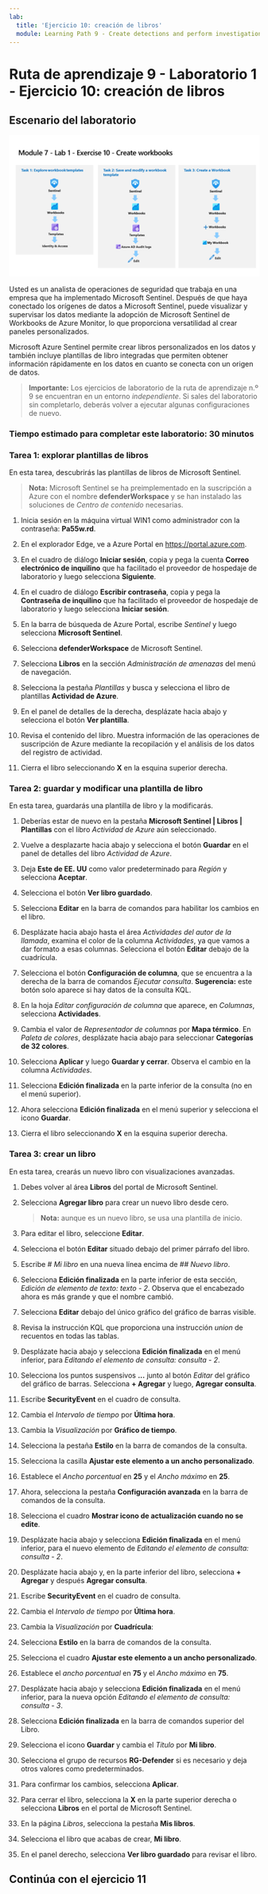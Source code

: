 ```yaml
---
lab:
  title: 'Ejercicio 10: creación de libros'
  module: Learning Path 9 - Create detections and perform investigations using Microsoft Sentinel
---
```


# Ruta de aprendizaje 9 - Laboratorio 1 - Ejercicio 10: creación de libros

## Escenario del laboratorio

![Introducción al laboratorio.](../Media/SC-200-Lab_Diagrams_Mod7_L1_Ex10.png)

Usted es un analista de operaciones de seguridad que trabaja en una empresa que ha implementado Microsoft Sentinel. Después de que haya conectado los orígenes de datos a Microsoft Sentinel, puede visualizar y supervisar los datos mediante la adopción de Microsoft Sentinel de Workbooks de Azure Monitor, lo que proporciona versatilidad al crear paneles personalizados. 

Microsoft Azure Sentinel permite crear libros personalizados en los datos y también incluye plantillas de libro integradas que permiten obtener información rápidamente en los datos en cuanto se conecta con un origen de datos.

>**Importante:** Los ejercicios de laboratorio de la ruta de aprendizaje n.º 9 se encuentran en un entorno *independiente*. Si sales del laboratorio sin completarlo, deberás volver a ejecutar algunas configuraciones de nuevo.

### Tiempo estimado para completar este laboratorio: 30 minutos

### Tarea 1: explorar plantillas de libros

En esta tarea, descubrirás las plantillas de libros de Microsoft Sentinel.

>**Nota:** Microsoft Sentinel se ha preimplementado en la suscripción a Azure con el nombre **defenderWorkspace** y se han instalado las soluciones de *Centro de contenido* necesarias.

1. Inicia sesión en la máquina virtual WIN1 como administrador con la contraseña: **Pa55w.rd**.  

1. En el explorador Edge, ve a Azure Portal en <https://portal.azure.com>.

1. En el cuadro de diálogo **Iniciar sesión**, copia y pega la cuenta **Correo electrónico de inquilino** que ha facilitado el proveedor de hospedaje de laboratorio y luego selecciona **Siguiente**.

1. En el cuadro de diálogo **Escribir contraseña**, copia y pega la **Contraseña de inquilino** que ha facilitado el proveedor de hospedaje de laboratorio y luego selecciona **Iniciar sesión**.

1. En la barra de búsqueda de Azure Portal, escribe *Sentinel* y luego selecciona **Microsoft Sentinel**.

1. Selecciona **defenderWorkspace** de Microsoft Sentinel.

1. Selecciona **Libros** en la sección *Administración de amenazas* del menú de navegación.

1. Selecciona la pestaña *Plantillas* y busca y selecciona el libro de plantillas **Actividad de Azure**.

1. En el panel de detalles de la derecha, desplázate hacia abajo y selecciona el botón **Ver plantilla**.

1. Revisa el contenido del libro. Muestra información de las operaciones de suscripción de Azure mediante la recopilación y el análisis de los datos del registro de actividad.

1. Cierra el libro seleccionando **X** en la esquina superior derecha.

### Tarea 2: guardar y modificar una plantilla de libro

En esta tarea, guardarás una plantilla de libro y la modificarás.

1. Deberías estar de nuevo en la pestaña **Microsoft Sentinel | Libros | Plantillas** con el libro *Actividad de Azure* aún seleccionado.

1. Vuelve a desplazarte hacia abajo y selecciona el botón **Guardar** en el panel de detalles del libro *Actividad de Azure*.

1. Deja **Este de EE. UU** como valor predeterminado para *Región* y selecciona **Aceptar**.

1. Selecciona el botón **Ver libro guardado**.

1. Selecciona **Editar** en la barra de comandos para habilitar los cambios en el libro.

1. Desplázate hacia abajo hasta el área *Actividades del autor de la llamada*, examina el color de la columna *Actividades*, ya que vamos a dar formato a esas columnas. Selecciona el botón **Editar** debajo de la cuadrícula.

1. Selecciona el botón **Configuración de columna**, que se encuentra a la derecha de la barra de comandos *Ejecutar consulta*. **Sugerencia:** este botón solo aparece si hay datos de la consulta KQL.

1. En la hoja *Editar configuración de columna* que aparece, en *Columnas*, selecciona **Actividades**.

1. Cambia el valor de *Representador de columnas* por **Mapa térmico**. En *Paleta de colores*, desplázate hacia abajo para seleccionar **Categorías de 32 colores**.

1. Selecciona **Aplicar** y luego **Guardar y cerrar**. Observa el cambio en la columna *Actividades*.

1. Selecciona **Edición finalizada** en la parte inferior de la consulta (no en el menú superior).

1. Ahora selecciona **Edición finalizada** en el menú superior y selecciona el icono **Guardar**. 

1. Cierra el libro seleccionando **X** en la esquina superior derecha.


### Tarea 3: crear un libro

En esta tarea, crearás un nuevo libro con visualizaciones avanzadas.

1. Debes volver al área **Libros** del portal de Microsoft Sentinel.

1. Selecciona **Agregar libro** para crear un nuevo libro desde cero. 

    >**Nota:** aunque es un nuevo libro, se usa una plantilla de inicio.

1. Para editar el libro, seleccione **Editar**.

1. Selecciona el botón **Editar** situado debajo del primer párrafo del libro.

1. Escribe *# Mi libro* en una nueva línea encima de *## Nuevo libro*.

1. Selecciona **Edición finalizada** en la parte inferior de esta sección, *Edición de elemento de texto: texto - 2*. Observa que el encabezado ahora es más grande y que el nombre cambió.

1. Selecciona **Editar** debajo del único gráfico del gráfico de barras visible.

1. Revisa la instrucción KQL que proporciona una instrucción *union* de recuentos en todas las tablas.

1. Desplázate hacia abajo y selecciona **Edición finalizada** en el menú inferior, para *Editando el elemento de consulta: consulta - 2*.

1. Selecciona los puntos suspensivos **...** junto al botón *Editar* del gráfico del gráfico de barras. Selecciona **+ Agregar** y luego, **Agregar consulta**.

1. Escribe **SecurityEvent** en el cuadro de consulta.

1. Cambia el *Intervalo de tiempo* por **Última hora**.

1. Cambia la *Visualización* por **Gráfico de tiempo**.

1. Selecciona la pestaña **Estilo** en la barra de comandos de la consulta.

1. Selecciona la casilla **Ajustar este elemento a un ancho personalizado**.

1. Establece el *Ancho porcentual* en **25** y el *Ancho máximo* en **25**.

1. Ahora, selecciona la pestaña **Configuración avanzada** en la barra de comandos de la consulta.

1. Selecciona el cuadro **Mostrar icono de actualización cuando no se edite**.

1. Desplázate hacia abajo y selecciona **Edición finalizada** en el menú inferior, para el nuevo elemento de *Editando el elemento de consulta: consulta - 2*.

1. Desplázate hacia abajo y, en la parte inferior del libro, selecciona **+ Agregar** y después **Agregar consulta**.

1. Escribe **SecurityEvent** en el cuadro de consulta.

1. Cambia el *Intervalo de tiempo* por **Última hora**.

1. Cambia la *Visualización* por **Cuadrícula**:

1. Selecciona **Estilo** en la barra de comandos de la consulta.

1. Selecciona el cuadro **Ajustar este elemento a un ancho personalizado**.

1. Establece el *ancho porcentual* en **75** y el *Ancho máximo* en **75**.

1. Desplázate hacia abajo y selecciona **Edición finalizada** en el menú inferior, para la nueva opción *Editando el elemento de consulta: consulta - 3*.

1. Selecciona **Edición finalizada** en la barra de comandos superior del Libro.

1. Selecciona el icono **Guardar** y cambia el *Título* por **Mi libro**.

1. Selecciona el grupo de recursos **RG-Defender** si es necesario y deja otros valores como predeterminados.

1. Para confirmar los cambios, selecciona **Aplicar**. 

1. Para cerrar el libro, selecciona la **X** en la parte superior derecha o selecciona **Libros** en el portal de Microsoft Sentinel.

1. En la página *Libros*, selecciona la pestaña **Mis libros**.

1. Selecciona el libro que acabas de crear, **Mi libro**.

1. En el panel derecho, selecciona **Ver libro guardado** para revisar el libro.

## Continúa con el ejercicio 11
